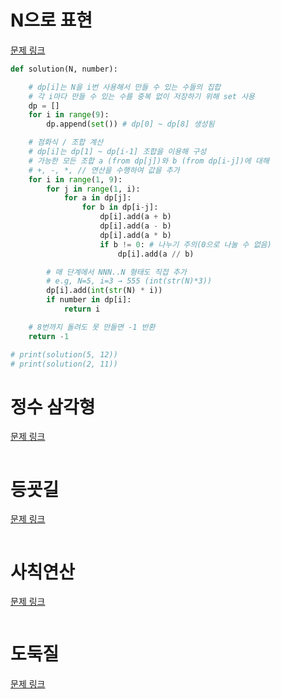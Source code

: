 # N으로 표현
[문제 링크](https://school.programmers.co.kr/learn/courses/30/lessons/42895)
```python
def solution(N, number):

    # dp[i]는 N을 i번 사용해서 만들 수 있는 수들의 집합
    # 각 i마다 만들 수 있는 수를 중복 없이 저장하기 위해 set 사용
    dp = []
    for i in range(9):
        dp.append(set()) # dp[0] ~ dp[8] 생성됨

    # 점화식 / 조합 계산
    # dp[i]는 dp[1] ~ dp[i-1] 조합을 이용해 구성
    # 가능한 모든 조합 a (from dp[j])와 b (from dp[i-j])에 대해 
    # +, -, *, // 연산을 수행하여 값을 추가
    for i in range(1, 9):
        for j in range(1, i):
            for a in dp[j]:
                for b in dp[i-j]:
                    dp[i].add(a + b)
                    dp[i].add(a - b)
                    dp[i].add(a * b)
                    if b != 0: # 나누기 주의(0으로 나눌 수 없음)
                        dp[i].add(a // b)

        # 매 단계에서 NNN..N 형태도 직접 추가
        # e.g, N=5, i=3 → 555 (int(str(N)*3))
        dp[i].add(int(str(N) * i))
        if number in dp[i]:
            return i

    # 8번까지 돌려도 못 만들면 -1 반환
    return -1

# print(solution(5, 12))
# print(solution(2, 11))
```

# 정수 삼각형
[문제 링크](https://school.programmers.co.kr/learn/courses/30/lessons/43105)
```python

```

# 등굣길
[문제 링크](https://school.programmers.co.kr/learn/courses/30/lessons/42898)
```python

```
# 사칙연산
[문제 링크](https://school.programmers.co.kr/learn/courses/30/lessons/1843)
```python

```
# 도둑질
[문제 링크](https://school.programmers.co.kr/learn/courses/30/lessons/42897)
```python

```